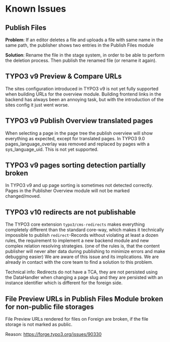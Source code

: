 # Known Issues

## Publish Files

**Problem**: If an editor deletes a file and uploads a file with same name in the same path,
the publisher shows two entries in the Publish Files module

**Solution**: Rename the file in the stage system, in order to be able to perform the deletion
process. Then publish the renamed file (or rename it again).

## TYPO3 v9 Preview & Compare URLs

The sites configuration introduced in TYPO3 v9 is not yet fully supported when building URLs for the overview module.
Building frontend links in the backend has always been an annoying task, but with the introduction of the sites config it just went worse.

## TYPO3 v9 Publish Overview translated pages

When selecting a page in the page tree the publish overview will show everything as expected, except for translated pages.
In TYPO3 9.0 pages_language_overlay was removed and replaced by pages with a sys_language_uid. This is not yet supported.

## TYPO3 v9 pages sorting detection partially broken

In TYPO3 v9 and up page sorting is sometimes not detected correctly.
Pages in the Publisher Overview module will not be marked changed/moved.

## TYPO3 v10 redirects are not publishable

The TYPO3 core extension `typo3/cms-redirects` makes everything completely different than the standard core-way, which
makes it technically impossible to publish `redirect`-Records without violating at least a dozen rules, the requirement
to implement a new backend module and new complex relation resolving strategies.
(one of the rules is, that the content publisher will never alter data during publishing to minimize errors and make
debugging easier)
We are aware of this issue and its implications. We are already in contact with the core team to find a solution to this
problem.

Technical info: Redirects do not have a TCA, they are not persisted using the DataHandler when changing a page slug and
they are persisted with an instance identifier which is different for the foreign side.

## File Preview URLs in Publish Files Module broken for non-public file storages

File Preview URLs rendered for files on Foreign are broken, if the file storage is not marked as public.

Reason: https://forge.typo3.org/issues/90330
